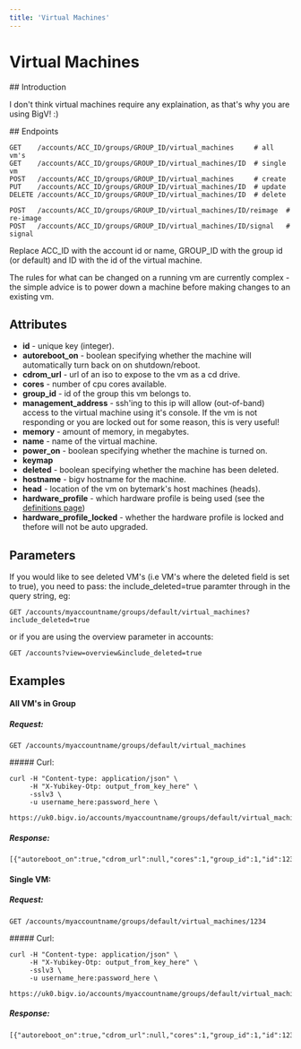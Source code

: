 ```yaml
---
title: 'Virtual Machines'
---
```


# Virtual Machines


## Introduction

I don't think virtual machines require any explaination, as that's why you are using BigV! :)


## Endpoints

    GET    /accounts/ACC_ID/groups/GROUP_ID/virtual_machines     # all vm's
    GET    /accounts/ACC_ID/groups/GROUP_ID/virtual_machines/ID  # single vm
    POST   /accounts/ACC_ID/groups/GROUP_ID/virtual_machines     # create
    PUT    /accounts/ACC_ID/groups/GROUP_ID/virtual_machines/ID  # update
    DELETE /accounts/ACC_ID/groups/GROUP_ID/virtual_machines/ID  # delete

    POST   /accounts/ACC_ID/groups/GROUP_ID/virtual_machines/ID/reimage  # re-image
    POST   /accounts/ACC_ID/groups/GROUP_ID/virtual_machines/ID/signal   # signal

Replace ACC_ID with the account id or name, GROUP_ID with the group id (or default) and ID with the id of the virtual machine.

The rules for what can be changed on a running vm are currently complex - the simple advice is to power down a machine before making changes to an existing vm.


## Attributes

* **id** - unique key (integer).
* **autoreboot_on** - boolean specifying whether the machine will automatically turn back on on shutdown/reboot.
* **cdrom_url** - url of an iso to expose to the vm as a cd drive.
* **cores** - number of cpu cores available.
* **group_id** - id of the group this vm belongs to.
* **management_address** - ssh'ing to this ip will allow (out-of-band) access to the virtual machine using it's console. If the vm is not responding or you are locked out for some reason, this is very useful!
* **memory** - amount of memory, in megabytes.
* **name** - name of the virtual machine.
* **power_on** - boolean specifying whether the machine is turned on.
* **keymap**
* **deleted** - boolean specifying whether the machine has been deleted.
* **hostname** - bigv hostname for the machine.
* **head** - location of the vm on bytemark's host machines (heads).
* **hardware_profile** - which hardware profile is being used (see the [definitions page](/api/definitions))
* **hardware_profile_locked** - whether the hardware profile is locked and thefore will not be auto upgraded.


## Parameters

If you would like to see deleted VM's (i.e VM's where the deleted field is set to true), you need to pass: the include_deleted=true paramter through in the query string, eg:

    GET /accounts/myaccountname/groups/default/virtual_machines?include_deleted=true

or if you are using the overview parameter in accounts:

    GET /accounts?view=overview&include_deleted=true


## Examples

#### All VM's in Group

##### Request:

    GET /accounts/myaccountname/groups/default/virtual_machines

##### Curl:

    curl -H "Content-type: application/json" \
         -H "X-Yubikey-Otp: output_from_key_here" \
         -sslv3 \
         -u username_here:password_here \
         https://uk0.bigv.io/accounts/myaccountname/groups/default/virtual_machines

##### Response:

    [{"autoreboot_on":true,"cdrom_url":null,"cores":1,"group_id":1,"id":1234,"management_address":"213.123.123.123","memory":1024,"name":"www1","power_on":true,"keymap":null,"deleted":false,"hostname":"www1.default.myaccount.uk0.bigv.io","head":"head212","hardware_profile":"virtio2013","hardware_profile_locked":false}]


#### Single VM:

##### Request:

    GET /accounts/myaccountname/groups/default/virtual_machines/1234

##### Curl:

    curl -H "Content-type: application/json" \
         -H "X-Yubikey-Otp: output_from_key_here" \
         -sslv3 \
         -u username_here:password_here \
         https://uk0.bigv.io/accounts/myaccountname/groups/default/virtual_machines/1234

##### Response:

    [{"autoreboot_on":true,"cdrom_url":null,"cores":1,"group_id":1,"id":1234,"management_address":"213.123.123.123","memory":1024,"name":"www1","power_on":true,"keymap":null,"deleted":false,"hostname":"www1.default.myaccount.uk0.bigv.io","head":"head212","hardware_profile":"virtio2013","hardware_profile_locked":false}]


